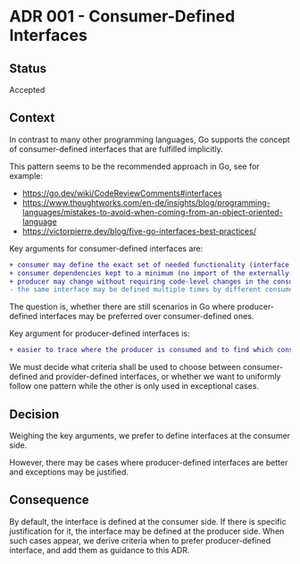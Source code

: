 # ADR 001 - Consumer-Defined Interfaces

## Status

Accepted

## Context

In contrast to many other programming languages, Go supports the concept of consumer-defined interfaces that are fulfilled implicitly.

This pattern seems to be the recommended approach in Go, see for example:

- https://go.dev/wiki/CodeReviewComments#interfaces
- https://www.thoughtworks.com/en-de/insights/blog/programming-languages/mistakes-to-avoid-when-coming-from-an-object-oriented-language
- https://victorpierre.dev/blog/five-go-interfaces-best-practices/

Key arguments for consumer-defined interfaces are:

```diff
+ consumer may define the exact set of needed functionality (interface segregation)
+ consumer dependencies kept to a minimum (no import of the externally-defined interface)
+ producer may change without requiring code-level changes in the consumer (e.g., use adaptor to make it comply to the old interface)
- the same interface may be defined multiple times by different consumers
```

The question is, whether there are still scenarios in Go where producer-defined interfaces may be preferred over consumer-defined ones.

Key argument for producer-defined interfaces is:

```diff
+ easier to trace where the producer is consumed and to find which consumers will break upon changes of the producer
```

We must decide what criteria shall be used to choose between consumer-defined and provider-defined interfaces, or whether we want to uniformly follow one pattern while the other is only used in exceptional cases.

## Decision

Weighing the key arguments, we prefer to define interfaces at the consumer side.

However, there may be cases where producer-defined interfaces are better and exceptions may be justified.

## Consequence

By default, the interface is defined at the consumer side.
If there is specific justification for it, the interface may be defined at the producer side.
When such cases appear, we derive criteria when to prefer producer-defined interface, and add them as guidance to this ADR.
